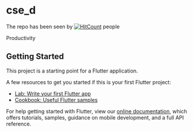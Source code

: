 # cse_d

The repo has been seen by [![HitCount](http://hits.dwyl.io/kin-kins/college_app.svg)](http://hits.dwyl.io/kin-kins/college_app) people

Productivity

## Getting Started

This project is a starting point for a Flutter application.

A few resources to get you started if this is your first Flutter project:

- [Lab: Write your first Flutter app](https://flutter.io/docs/get-started/codelab)
- [Cookbook: Useful Flutter samples](https://flutter.io/docs/cookbook)

For help getting started with Flutter, view our 
[online documentation](https://flutter.io/docs), which offers tutorials, 
samples, guidance on mobile development, and a full API reference.

